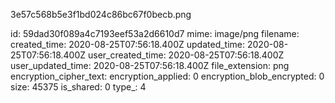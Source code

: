 3e57c568b5e3f1bd024c86bc67f0becb.png

id: 59dad30f089a4c7193eef53a2d6610d7
mime: image/png
filename: 
created_time: 2020-08-25T07:56:18.400Z
updated_time: 2020-08-25T07:56:18.400Z
user_created_time: 2020-08-25T07:56:18.400Z
user_updated_time: 2020-08-25T07:56:18.400Z
file_extension: png
encryption_cipher_text: 
encryption_applied: 0
encryption_blob_encrypted: 0
size: 45375
is_shared: 0
type_: 4